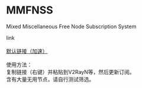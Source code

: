 # MMFNSS
Mixed Miscellaneous Free Node Subscription System<br>

link<br><br>
<a href=https://sub.mmfnss.workers.dev>默认链接（加速）</a><br>
<br>
使用方法：<br>复制链接（右键）并粘贴到V2RayN等，然后更新订阅。<br>
含有大量无用节点，请自行测试筛选。

